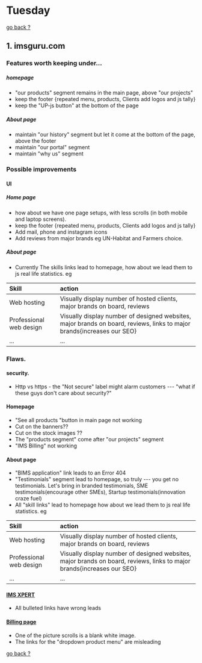 # Tuesday

[go back ?](./21_06_2022.md)

## 1. imsguru.com
### Features worth keeping under...
##### homepage
- "our products" segment remains in the main page, above "our projects"
- keep the footer {repeated menu, products, Clients add logos and js tally}
- keep the "UP-js button" at the bottom of the page

##### About page
- maintain "our history" segment but let it come at the bottom of the page, above the footer
- maintain "our portal" segment
- maintain "why us" segment


### Possible improvements
#### UI
##### Home page
- how about we have one page setups, with less scrolls (in both mobile and laptop screens).
- keep the footer {repeated menu, products, Clients add logos and js tally}
- Add mail, phone and instagram icons
- Add reviews from major brands eg UN-Habitat and Farmers choice.

##### About page
 - Currently The skills links lead to homepage, how about we lead them to js real life statistics. eg

| Skill | action     |
| :------------- | :------------- |
| Web hosting      | Visually display number of hosted clients, major brands on board, reviews     |
| Professional web design      | Visually display number of designed websites, major brands on board, reviews, links to major brands{increases our SEO}     |
| ...     | ...    |

### Flaws.

#### security.
- Http vs https - the "Not secure" label might alarm customers --- "what if these guys don't care about security?"

#### Homepage
- "See all products "button in main page not working
- Cut on the banners??
- Cut on the stock images ??
- The "products segment" come after "our projects" segment
- "IMS Billing" not working

#### About page
- "BIMS application" link leads to an Error 404
- "Testimonials" segment lead to homepage, so truly --- you get no testimonials.
Let's bring in branded testimonials, SME testimonials(encourage other SMEs), Startup testimonials(innovation craze fuel)
- All "skill links" lead to homepage how about we lead them to js real life statistics. eg

| Skill | action     |
| :------------- | :------------- |
| Web hosting      | Visually display number of hosted clients, major brands on board, reviews     |
| Professional web design      | Visually display number of designed websites, major brands on board, reviews, links to major brands{increases our SEO}     |
| ...     | ...    |


#### [IMS XPERT](http://www.imsguru.com/products/donor-projects-accounting-system)
- All bulleted links have wrong leads

#### [Billing page](http://www.imsguru.com/products/utility-billing)
- One of the picture scrolls is a blank white image.
- The links for the "dropdown product menu" are misleading  


[go back ?](./21_06_2022.md)
